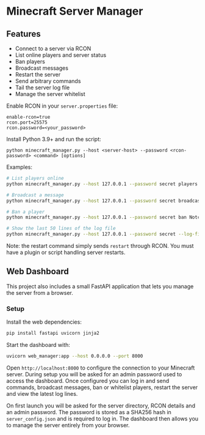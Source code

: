 # Minecraft Server Manager

## Features

- Connect to a server via RCON
- List online players and server status
- Ban players
- Broadcast messages
- Restart the server
- Send arbitrary commands
- Tail the server log file
- Manage the server whitelist

Enable RCON in your `server.properties` file:

```
enable-rcon=true
rcon.port=25575
rcon.password=<your_password>
```

Install Python 3.9+ and run the script:

```
python minecraft_manager.py --host <server-host> --password <rcon-password> <command> [options]
```

Examples:

```bash
# List players online
python minecraft_manager.py --host 127.0.0.1 --password secret players

# Broadcast a message
python minecraft_manager.py --host 127.0.0.1 --password secret broadcast "Server maintenance soon!"

# Ban a player
python minecraft_manager.py --host 127.0.0.1 --password secret ban Notch

# Show the last 50 lines of the log file
python minecraft_manager.py --host 127.0.0.1 --password secret --log-file /path/to/latest.log logs --lines 50
```

Note: the restart command simply sends `restart` through RCON. You must have a plugin or script handling server restarts.

## Web Dashboard

This project also includes a small FastAPI application that lets you manage the server from a browser.

### Setup

Install the web dependencies:

```bash
pip install fastapi uvicorn jinja2
```

Start the dashboard with:

```bash
uvicorn web_manager:app --host 0.0.0.0 --port 8000
```

Open `http://localhost:8000` to configure the connection to your Minecraft server. During setup you will be asked for an admin password used to access the dashboard. Once configured you can log in and send commands, broadcast messages, ban or whitelist players, restart the server and view the latest log lines.

On first launch you will be asked for the server directory, RCON details and an admin password. The password is stored as a SHA256 hash in `server_config.json` and is required to log in. The dashboard then allows you to manage the server entirely from your browser.

